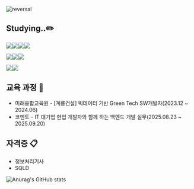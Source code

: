 ![reversal](https://capsule-render.vercel.app/api?type=rect&text=RECT&fontAlign=30&fontSize=30&desc=Use%20theme&descAlign=60&descAlignY=50&theme=waving)
## Studying..✏️


<!--
**logun01/logun01** is a ✨ _special_ ✨ repository because its `README.md` (this file) appears on your GitHub profile.

Here are some ideas to get you started:

- 🔭 I’m currently working on ...
- 🌱 I’m currently learning ...
- 👯 I’m looking to collaborate on ...
- 🤔 I’m looking for help with ...
- 💬 Ask me about ...
- 📫 How to reach me: ...
- 😄 Pronouns: ...
- ⚡ Fun fact: ...
-->

<img src="https://img.shields.io/badge/html5-%23E34F26.svg?&style=for-the-badge&logo=html5&logoColor=white" /><img src="https://img.shields.io/badge/css3-%231572B6.svg?&style=for-the-badge&logo=css3&logoColor=white" /><img src="https://img.shields.io/badge/java-%23007396.svg?&style=for-the-badge&logo=java&logoColor=white" /><img src="https://img.shields.io/badge/spring-%236DB33F.svg?&style=for-the-badge&logo=spring&logoColor=white" />

<img src="https://img.shields.io/badge/mariadb-%23003545.svg?&style=for-the-badge&logo=mariadb&logoColor=white" /><img src="https://img.shields.io/badge/mysql-%234479A1.svg?&style=for-the-badge&logo=mysql&logoColor=white" /><img src="https://img.shields.io/badge/oracle-%23F80000.svg?&style=for-the-badge&logo=oracle&logoColor=white" />

<img src="https://img.shields.io/badge/visual%20studio%20code-%23007ACC.svg?&style=for-the-badge&logo=visual%20studio%20code&logoColor=white" /><img src="https://img.shields.io/badge/intellij%20idea-%23000000.svg?&style=for-the-badge&logo=intellij%20idea&logoColor=white" />

## 교육 과정 💼
- 미래융합교육원 - [계룡건설] 빅데이터 기반 Green Tech SW개발자(2023.12 ~ 2024.06)
- 코멘토 - IT 대기업 현업 개발자와 함께 하는 백엔드 개발 실무(2025.08.23 ~ 2025.09.20)
  
## 자격증 📋
- 정보처리기사
- SQLD

![Anurag's GitHub stats](https://github-readme-stats.vercel.app/api?username=logun01&show_icons=true&theme=radical)
